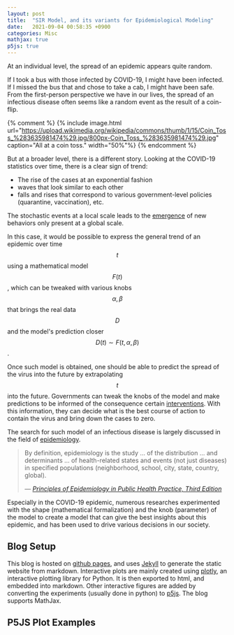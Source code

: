 ```yaml
---
layout: post
title:  "SIR Model, and its variants for Epidemiological Modeling"
date:   2021-09-04 00:58:35 +0900
categories: Misc
mathjax: true
p5js: true
---
```


<script type="text/javascript" src="https://cdnjs.cloudflare.com/ajax/libs/sylvester/0.1.3/sylvester.js"></script>
<script type="text/javascript" src="{{ "assets/p1/libraries/grafica.min.js" | relative_url }}"></script>
<script type="text/javascript" src="{{ "assets/p1/models/models.js" | relative_url }}"></script>
<script type="text/javascript" src="{{ "assets/p1/odesolver/rungekutta.js" | relative_url }}"></script>
<script type="text/javascript" src="{{ "assets/p1/odesolver/utils.js" | relative_url }}"></script>
<script type="text/javascript" src="{{ "assets/p1/visualization/utils.js" | relative_url }}"></script>


At an individual level, the spread of an epidemic appears quite random.

If I took a bus with those infected by COVID-19, I might have been infected. If I missed the bus that and chose to take a cab, I might have been safe. From the first-person perspective we have in our lives, the spread of an infectious disease often seems like a random event as the result of a coin-flip.<br/>

{% comment %}
{% include image.html url="https://upload.wikimedia.org/wikipedia/commons/thumb/1/15/Coin_Toss_%283635981474%29.jpg/800px-Coin_Toss_%283635981474%29.jpg" caption="All at a coin toss." width="50%"%}
{% endcomment %}

But at a broader level, there is a different story. Looking at the COVID-19 statistics over time, there is a clear sign of trend:
* The rise of the cases at an exponential fashion
* waves that look similar to each other
* falls and rises that correspond to various government-level policies (quarantine, vaccination), etc.

The stochastic events at a local scale leads to the [emergence](https://en.wikipedia.org/wiki/Emergence) of new behaviors only present at a global scale.

In this case, it would be possible to express the general trend of an epidemic over time $$t$$ using a mathematical model $$F(t)$$, which can be tweaked with various knobs $$\alpha, \beta$$ that brings the real data $$D$$ and the model's prediction closer $$D(t) \sim F(t, \alpha, \beta)$$.

Once such model is obtained, one should be able to predict the spread of the virus into the future by extrapolating $$t$$ into the future. Governments can tweak the knobs of the model and make predictions to be informed of the consequence certain [interventions](https://en.wikipedia.org/wiki/Public_health_intervention). With this information, they can decide what is the best course of action to contain the virus and bring down the cases to zero.

The search for such model of an infectious disease is largely discussed in the field of [epidemiology](https://www.cdc.gov/careerpaths/k12teacherroadmap/epidemiology.html).
> By definition, epidemiology is the study ... of the distribution ... and determinants ... of health-related states and events (not just diseases) in specified populations (neighborhood, school, city, state, country, global).
>
> &mdash; <cite>[Principles of Epidemiology in Public Health Practice, Third Edition](https://www.cdc.gov/csels/dsepd/ss1978/index.html)</cite>

Especially in the COVID-19 epidemic, numerous researches experimented with the shape (mathematical formalization) and the knob (parameter) of the model to create a model that can give the best insights about this epidemic, and has been used to drive various decisions in our society.

## Blog Setup
This blog is hosted on [github pages](pages.github.com), and uses [Jekyll](https://jekyllrb.com/) to generate the static website from markdown. Interactive plots are mainly created using [plotly](https://plotly.com/), an interactive plotting library for Python. It is then exported to html, and embedded into markdown. Other interactive figures are added by converting the experiments (usually done in python) to [p5js](https://p5js.org/). The blog supports MathJax.

## P5JS Plot Examples

<div id="sketch">
    <script type="text/javascript" src="{{ "assets/p1/sir_projection.js" | relative_url }}"></script>
</div><br/>

<div id="sketch2">
    <script type="text/javascript" src="{{ "assets/p1/sirs_projection.js" | relative_url }}"></script>
</div><br/>

<div id="sketch4">
    <script type="text/javascript" src="{{ "assets/p1/seir_projection.js" | relative_url }}"></script>
</div><br/>

<div id="sketch3">
    <script type="text/javascript" src="{{ "assets/p1/sirv_projection.js" | relative_url }}"></script>
</div><br/>
